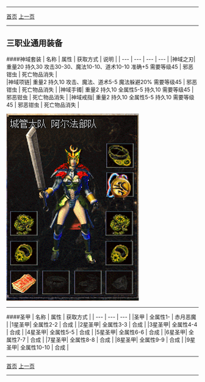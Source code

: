 -------
[首页](../index.html)
[上一页](javascript:history.back(-1))

-------
## 三职业通用装备
####神域套装
| 名称 | 属性 | 获取方式 | 说明 | 
| --- | --- | --- | --- |
|神域之刃| 重量20 持久30 攻击30-30、魔法10-10、道术10-10 准确+5 需要等级45 | 邪恶钳虫 | 死亡物品消失 |  
|神域项链| 重量2 持久10 攻击、魔法、道术5-5 魔法躲避20% 需要等级45 | 邪恶钳虫 | 死亡物品消失 | 
|神域手镯| 重量2 持久10 全属性5-5 持久10 需要等级45 | 邪恶钳虫 | 死亡物品消失 | 
|神域戒指| 重量2 持久10 全属性5-5 持久10 需要等级45 | 邪恶钳虫 | 死亡物品消失 | 

![](items/神域套.png)

-------


####圣甲
| 名称 | 属性 | 获取方式 |
| --- | --- | --- |
|圣甲   | 全属性1- | 赤月恶魔 |
|1星圣甲| 全属性2-2 | 合成 |
|2星圣甲| 全属性3-3 | 合成 |
|3星圣甲| 全属性4-4 | 合成 |
|4星圣甲| 全属性5-5 | 合成 |
|5星圣甲| 全属性6-6 | 合成 |
|6星圣甲| 全属性7-7 | 合成 |
|7星圣甲| 全属性8-8 | 合成 |
|8星圣甲| 全属性9-9 | 合成 |
|9星圣甲| 全属性10-10 | 合成 |

-------
[首页](../index.html)
[上一页](javascript:history.back(-1))

-------








